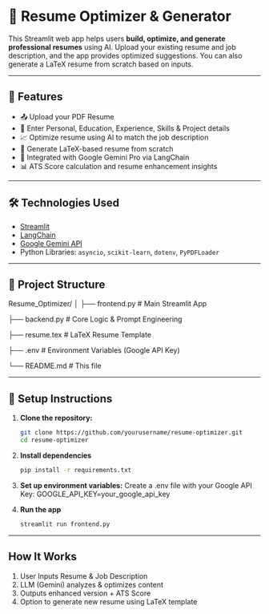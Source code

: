 # 🧠 Resume Optimizer & Generator

This Streamlit web app helps users **build, optimize, and generate professional resumes** using AI. Upload your existing resume and job description, and the app provides optimized suggestions. You can also generate a LaTeX resume from scratch based on inputs.

---

## 🚀 Features

- 📤 Upload your PDF Resume
- 🧾 Enter Personal, Education, Experience, Skills & Project details
- 📈 Optimize resume using AI to match the job description
- 📝 Generate LaTeX-based resume from scratch
- 🧠 Integrated with Google Gemini Pro via LangChain
- 📊 ATS Score calculation and resume enhancement insights

---

## 🛠️ Technologies Used

- [Streamlit](https://streamlit.io/)
- [LangChain](https://www.langchain.com/)
- [Google Gemini API](https://ai.google.dev/)
- Python Libraries: `asyncio`, `scikit-learn`, `dotenv`, `PyPDFLoader`

---

## 📂 Project Structure

Resume_Optimizer/
│
├── frontend.py # Main Streamlit App

├── backend.py # Core Logic & Prompt Engineering

├── resume.tex # LaTeX Resume Template

├── .env # Environment Variables (Google API Key)

└── README.md # This file


---

## 🔧 Setup Instructions

1. **Clone the repository:**
   ```bash
   git clone https://github.com/yourusername/resume-optimizer.git
   cd resume-optimizer
   
2. **Install dependencies**
   ```bash
   pip install -r requirements.txt
   
3. **Set up environment variables:**
   Create a .env file with your Google API Key:
   GOOGLE_API_KEY=your_google_api_key
   
5. **Run the app**
    ```bash
    streamlit run frontend.py
---

## How It Works
1. User Inputs Resume & Job Description
2. LLM (Gemini) analyzes & optimizes content
3. Outputs enhanced version + ATS Score
4. Option to generate new resume using LaTeX template
